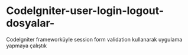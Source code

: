 # Codelgniter-user-login-logout-dosyalar-
Codelgniter frameworküyle session form  validation kullanarak uygulama yapmaya çalıştık
